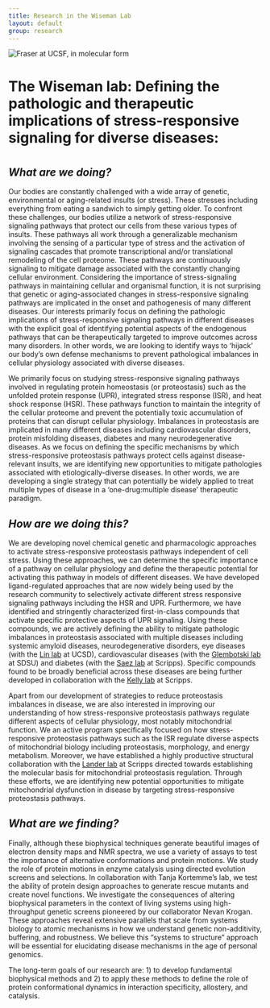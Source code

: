 ```yaml
---
title: Research in the Wiseman Lab
layout: default
group: research
---
```


<img class="img-fluid mx-auto d-block" src="/static/img/fraseratucsf.jpg" alt="Fraser at UCSF, in molecular form">

# The Wiseman lab: Defining the pathologic and therapeutic implications of stress-responsive signaling for diverse diseases:

#   



## *What are we doing?*

Our bodies are constantly challenged with a wide array of genetic, environmental or aging-related insults (or stress). These stresses including everything from eating a sandwich to simply getting older. To confront these challenges, our bodies utilize a network of stress-responsive signaling pathways that protect our cells from these various types of insults. These pathways all work through a generalizable mechanism involving the sensing of a particular type of stress and the activation of signaling cascades that promote transcriptional and/or translational remodeling of the cell proteome. These pathways are continuously signaling to mitigate damage associated with the constantly changing cellular environment. Considering the importance of stress-signaling pathways in maintaining cellular and organismal function, it is not surprising that genetic or aging-associated changes in stress-responsive signaling pathways are implicated in the onset and pathogenesis of many different diseases. Our interests primarily focus on defining the pathologic implications of stress-responsive signaling pathways in different diseases with the explicit goal of identifying potential aspects of the endogenous pathways that can be therapeutically targeted to improve outcomes across many disorders. In other words, we are looking to identify ways to ‘hijack’ our body’s own defense mechanisms to prevent pathological imbalances in cellular physiology associated with diverse diseases.

We primarily focus on studying stress-responsive signaling pathways involved in regulating protein homeostasis (or proteostasis) such as the unfolded protein response (UPR), integrated stress response (ISR), and heat shock response (HSR). These pathways function to maintain the integrity of the cellular proteome and prevent the potentially toxic accumulation of proteins that can disrupt cellular physiology. Imbalances in proteostasis are implicated in many different diseases including cardiovascular disorders, protein misfolding diseases, diabetes and many neurodegenerative diseases. As we focus on defining the specific mechanisms by which stress-responsive proteostasis pathways protect cells against disease-relevant insults, we are identifying new opportunities to mitigate pathologies associated with etiologically-diverse diseases. In other words, we are developing a single strategy that can potentially be widely applied to treat multiple types of disease in a ‘one-drug:multiple disease’ therapeutic paradigm.  


## *How are we doing this?*

We are developing novel chemical genetic and pharmacologic approaches to activate stress-responsive proteostasis pathways independent of cell stress. Using these approaches, we can determine the specific importance of a pathway on cellular physiology and define the therapeutic potential for activating this pathway in models of different diseases. We have developed ligand-regulated approaches that are now widely being used by the research community to selectively activate different stress responsive signaling pathways including the HSR and UPR. Furthermore, we have identified and stringently characterized first-in-class compounds that activate specific protective aspects of UPR signaling. Using these compounds, we are actively defining the ability to mitigate pathologic imbalances in proteostasis associated with multiple diseases including systemic amyloid diseases, neurodegenerative disorders, eye diseases (with the [Lin lab](https://medschool.ucsd.edu/som/pathology/research/labs/lin/Pages/default.aspx) at UCSD), cardiovascular diseases (with the [Glembotski lab](http://www.bio.sdsu.edu/Pub/glembotski/) at SDSU) and diabetes (with the [Saez lab](https://www.scripps.edu/saez/lab_members.html) at Scripps). Specific compounds found to be broadly beneficial across these diseases are being further developed in collaboration with the [Kelly lab](https://www.scripps.edu/kelly/) at Scripps.

Apart from our development of strategies to reduce proteostasis imbalances in disease, we are also interested in improving our understanding of how stress-responsive proteostasis pathways regulate different aspects of cellular physiology, most notably mitochondrial function. We an active program specifically focused on how stress-responsive proteostasis pathways such as the ISR regulate diverse aspects of mitochondrial biology including proteostasis, morphology, and energy metabolism. Moreover, we have established a highly productive structural collaboration with the [Lander lab](http://www.lander-lab.com/) at Scripps directed towards establishing the molecular basis for mitochondrial proteostasis regulation. Through these efforts, we are identifying new potential opportunities to mitigate mitochondrial dysfunction in disease by targeting stress-responsive proteostasis pathways.  


## *What are we finding?*

Finally, although these biophysical techniques generate beautiful images of electron density maps and NMR spectra, we use a variety of assays to test the importance of alternative conformations and protein motions. We study the role of protein motions in enzyme catalysis using directed evolution screens and selections.  In collaboration with Tanja Kortemme’s lab, we test the ability of protein design approaches to generate rescue mutants and create novel functions. We investigate the consequences of altering biophysical parameters in the context of living systems using high-throughput genetic screens pioneered by our collaborator Nevan Krogan.  These approaches reveal extensive parallels that scale from systems biology to atomic mechanisms in how we understand genetic non-additivity, buffering, and robustness.  We believe this “systems to structure” approach will be essential for elucidating disease mechanisms in the age of personal genomics.  

The long-term goals of our research are: 1) to develop fundamental biophysical methods and 2) to apply these methods to define the role of protein conformational dynamics in interaction specificity, allostery, and catalysis.
